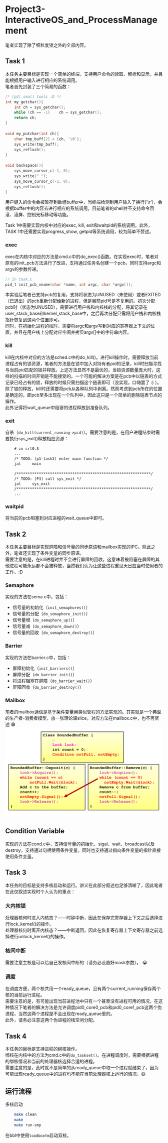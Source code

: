# Project3-InteractiveOS_and_ProcessManagement
笔者实现了除了细粒度锁之外的全部内容。
## Task 1
本任务主要目标是实现一个简单的终端，支持用户命令的读取、解析和显示，并且能根据用户输入进行相应的系统调用。  
笔者首先封装了三个简易的函数：  
```C
/* [p3] small tools :D */
int my_getchar(){
    int ch = sys_getchar();
    while (ch == -1)    ch = sys_getchar();
    return ch;
}

void my_putchar(int ch){
    char tmp_buff[2] = {ch, '\0'};
    sys_write(tmp_buff);
    sys_reflush();
}

void backspace(){
    sys_move_cursor_c(-1, 0);
    sys_write(" ");
    sys_move_cursor_c(-1, 0);
    sys_reflush();
}
```  
用户键入的命令会被暂存到数组buffer中，当终端检测到用户输入了换行('\r')，会根据buffer中的内容去进行相应的系统调用。目前笔者的shell并不支持命令回滚、滚屏、控制光标移动等功能。  

Task 1中需要实现内核中对应的exec, kill, exit和waitpid的系统调用。此外，TASK 1中还需要实现progress_show, getpid等系统调用，较为简单不赘述。  
### exec
exec在内核中对应的方法是cmd.c中的do_exec()函数。在实现exec时，笔者对原有的init_pcb方法进行了改进，支持通过任务名创建一个pcb，同时支持argc和argv的参数传递。  
```C
// In task.c
pid_t init_pcb_vname(char *name, int argc, char *argv[]);
```
本实验后笔者已支持pcb的复用，支持将状态为UNUSED（未使用）或者EXITED（已退出）的pcb重新分配给新的进程，但是目前pid号是不复用的。初次分配pcb时（状态为UNUSED），需要进行用户栈和内核栈的分配，将其记录在user_stack_base和kernel_stack_base中，之后再次分配只需将用户栈和内核栈指针恢复到这两个位置即可。  
同时，在初始化进程的栈时，需要将argc和argv写到对应的寄存器上下文的位置，并且在用户栈上分配对应空间并拷贝argv[]中的字符串内容。  

### kill
kill在内核中对应的方法是sched.c中的do_kill()。进行kill操作时，需要释放当前进程占有的锁资源，笔者的方法是在锁中加入对持有者pid的记录，kill时扫描寻找与当前pid匹配的锁并释放。上述方法显然不是最优的，当锁资源数量庞大时，这样的扫描的时间开销是不能接受的。一个可能的解决方案是在pcb中以链表的方式记录已经占有的锁，释放的时候只需扫描这个链表即可（没实现，口嗨罢了 :) ）。  
除了锁的释放，kill时还需要将pcb从各种队列中剥离。然而考虑到pcb所在的位置是确定的，即pcb至多出现在一个队列中，因此这只是一个简单的删除链表节点的操作。  
此外记得将wait_queue中阻塞的进程释放到准备队列。  

### exit
自杀（`do_kill(current_running->pid)`）。需要注意的是，在用户进程结束时需要执行sys_exit()释放相应资源：  
```
    # in crt0.S
    ...
    /* TODO: [p1-task3] enter main function */
    jal     main

    /************************************************************/
    /* TODO: [P3] call sys_exit */
    jal     sys_exit
    /************************************************************/
    ...
```

### waitpid
将当前的pcb阻塞到对应进程的wait_queue中即可。  

## Task 2
本任务主要目标是实现屏障和信号量的同步原语和mailbox实现的IPC。除此之外，笔者还实现了条件变量的同步原语。  
需要注意的是，在kill进程时并不会进行屏障的回收，这意味着被阻塞在屏障的其他进程可能永远都不会被释放，当然我们认为让这些进程重见天日应当时使用者的工作。:D  
### Semaphore
实现的方法在sema.c中，包括：  
* 信号量的初始化（`init_semaphores()`）  
* 信号量的分配（`do_semaphore_init()`）  
* 信号量增（`do_semaphore_up()`）  
* 信号量减（`do_semaphore_down()`）  
* 信号量的回收（`do_semaphore_destroy()`）  


### Barrier
实现的方法在barrier.c中，包括：  
* 屏障初始化（`init_barriers()`）  
* 屏障分配（`do_barrier_init()`）  
* 将进程阻塞在屏障（`do_barrier_wait()`）  
* 屏障回收（`do_barrier_destroy()`）  

### Mailbox
笔者的mailbox通信是基于条件变量用类似管程的方法实现的。其实就是一个典型的生产者-消费者模型，放一张理论课slice，对应方法在mailbox.c中，也不再赘述 :grin:  
![Alt text](pic/216a5af4693100e656605e52c524f51.jpg)  

## Condition Variable
实现的方法在cond.c中，支持信号量的初始化、sigal、wait、broadcast以及destroy，支持通过句柄使用条件变量，同时也支持通过指向条件变量的指针直接使用条件变量。  

## Task 3
本任务的目标是支持多核启动和运行。讲义在此部分叙述也足够清晰了，因此笔者在此仅叙述实现时个人认为的重点：  
### 大内核锁 
处理器核何时进入内核态？——时钟中断，因此在保存完寄存器上下文之后选择进行lock_kernel()的操作。  
处理器核何时离开内核态？——中断返回，因此在恢复寄存器上下文寄存器之前选择进行unlock_kernel()的操作。  

### 核间中断
需要注意主核是可以给自己发核间中断的（请务必设置好mask参数）。 :sob:  

### 调度
在调度方便，两个核共用一个ready_queue，且有两个current_running保存两个核的当前运行进程。  
需要注意的是，有可能出现当前进程池中只有一个甚至没有进程可用的情况，在这种情况下笔者的解决方法是允许调度pid0_core0_pcb和pid0_core1_pcb这两个伪进程，当然这两个进程是不会出现在ready_queue里的。  
此外，请务必注意这两个伪进程的栈空间分配。  

## Task 4
本任务的目标是支持进程的绑核操作。  
绑核在内核中的方法为cmd.c中的`do_taskset()`。在进程调度时，需要根据进程的绑核情况和当前的处理器核选择合适的进程。  
需要注意的是，此时就不是简单的从ready_queue中取一个进程就结束了，因为可能出现ready_queue中的进程均不能在当前处理器核上运行的情况。:smiley:  

## 运行流程
多核启动
```bash
    make clean
    make
    make run-smp
```
在bbl中使用`loadbootm`启动双核。  
